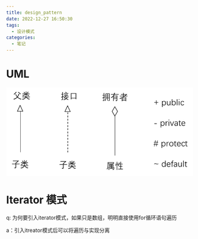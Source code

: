 ```yaml
---
title: design_pattern
date: 2022-12-27 16:50:30
tags:
  - 设计模式
categories:
  - 笔记
---
```


# UML

![image-20221213223551413](design_pattern/image-20221213223551413.png)

# Iterator 模式

q: 为何要引入iterator模式，如果只是数组，明明直接使用for循环语句遍历

a：引入itreator模式后可以将遍历与实现分离